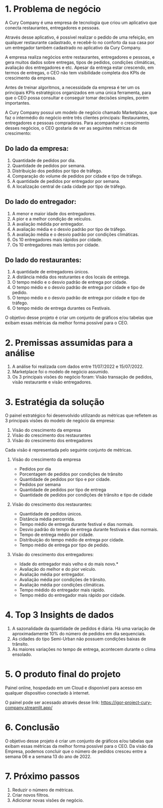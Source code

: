 # 1. Problema de negócio
A Cury Company é uma empresa de tecnologia que criou um
aplicativo que conecta restaurantes, entregadores e pessoas.

Através desse aplicativo, é possível realizar o pedido de uma refeição,
em qualquer restaurante cadastrado, e recebê-lo no conforto da sua
casa por um entregador também cadastrado no aplicativo da Cury
Company.

A empresa realiza negócios entre restaurantes, entregadores e
pessoas, e gera muitos dados sobre entregas, tipos de pedidos,
condições climáticas, avaliação dos entregadores e etc. Apesar da
entrega estar crescendo, em termos de entregas, o CEO não tem
visibilidade completa dos KPIs de crescimento da empresa.

Antes de treinar algoritmos, a necessidade da empresa é ter um os principais KPIs estratégicos
organizados em uma única ferramenta, para que o CEO possa
consultar e conseguir tomar decisões simples, porém importantes.

A Cury Company possui um modelo de negócio chamado
Marketplace, que faz o intermédio do negócio entre três clientes
principais: Restaurantes, entregadores e pessoas compradoras. Para
acompanhar o crescimento desses negócios, o CEO gostaria de ver
as seguintes métricas de crescimento:

## Do lado da empresa:

1. Quantidade de pedidos por dia.
2. Quantidade de pedidos por semana.
3. Distribuição dos pedidos por tipo de tráfego.
4. Comparação do volume de pedidos por cidade e tipo de tráfego.
4. A quantidade de pedidos por entregador por semana.
5. A localização central de cada cidade por tipo de tráfego.

## Do lado do entregador:

1. A menor e maior idade dos entregadores.
2. A pior e a melhor condição de veículos.
3. A avaliação médida por entregador.
4. A avaliação média e o desvio padrão por tipo de tráfego.
5. A avaliação média e o desvio padrão por condições climáticas.
6. Os 10 entregadores mais rápidos por cidade.
7. Os 10 entregadores mais lentos por cidade.

## Do lado do restaurantes:

1. A quantidade de entregadores únicos.
2. A distância média dos resturantes e dos locais de entrega.
3. O tempo médio e o desvio padrão de entrega por cidade.
4. O tempo médio e o desvio padrão de entrega por cidade e tipo de
pedido.
5. O tempo médio e o desvio padrão de entrega por cidade e tipo de
tráfego.
6. O tempo médio de entrega durantes os Festivais.
   
O objetivo desse projeto é criar um conjunto de gráficos e/ou tabelas
que exibam essas métricas da melhor forma possível para o CEO.

# 2. Premissas assumidas para a análise

1. A análise foi realizada com dados entre 11/07/2022 e 15/07/2022.
2. Marketplace foi o modelo de negócio assumido.
3. Os 3 principais visões do negócio foram: Visão transação de
pedidos, visão restaurante e visão entregadores.

# 3. Estratégia da solução

O painel estratégico foi desenvolvido utilizando as métricas que
refletem as 3 principais visões do modelo de negócio da empresa:

1. Visão do crescimento da empresa
2. Visão do crescimento dos restaurantes
3. Visão do crescimento dos entregadores
   
Cada visão é representada pelo seguinte conjunto de métricas.

1. Visão do crescimento da empresa
   
   * Pedidos por dia
   * Porcentagem de pedidos por condições de trânsito
   * Quantidade de pedidos por tipo e por cidade.
   * Pedidos por semana
   * Quantidade de pedidos por tipo de entrega
   * Quantidade de pedidos por condições de trânsito e tipo de
  cidade

3. Visão do crescimento dos restaurantes:
   
   * Quantidade de pedidos únicos.
   * Distância média percorrida.
   * Tempo médio de entrega durante festival e dias normais.
   * Desvio padrão do tempo de entrega durante festivais e dias
  normais.
   * Tempo de entrega médio por cidade.
   * Distribuição do tempo médio de entrega por cidade.
   * Tempo médio de entrega por tipo de pedido.

4. Visão do crescimento dos entregadores:

   * Idade do entregador mais velho e do mais novo.*
   * Avaliação do melhor e do pior veículo.
   * Avaliação média por entregador.
   * Avaliação média por condições de trânsito.
   * Avaliação média por condições climáticas.
   * Tempo médido do entregador mais rápido.
   * Tempo médio do entregador mais rápido por cidade.

# 4. Top 3 Insights de dados

  1. A sazonalidade da quantidade de pedidos é diária. Há uma
variação de aproximadamente 10% do número de pedidos em dia
sequenciais.
  2. As cidades do tipo Semi-Urban não possuem condições baixas de
trânsito.
  3. As maiores variações no tempo de entrega, acontecem durante o
clima ensolado.

# 5. O produto final do projeto

Painel online, hospedado em um Cloud e disponível para acesso em
qualquer dispositivo conectado à internet.

O painel pode ser acessado através desse link: https://igor-project-cury-company.streamlit.app/

# 6. Conclusão
O objetivo desse projeto é criar um conjunto de gráficos e/ou tabelas
que exibam essas métricas da melhor forma possível para o CEO.
Da visão da Empresa, podemos concluir que o número de pedidos
cresceu entre a semana 06 e a semana 13 do ano de 2022.

# 7. Próximo passos

1. Reduzir o número de métricas.
2. Criar novos filtros.
3. Adicionar novas visões de negócio.
